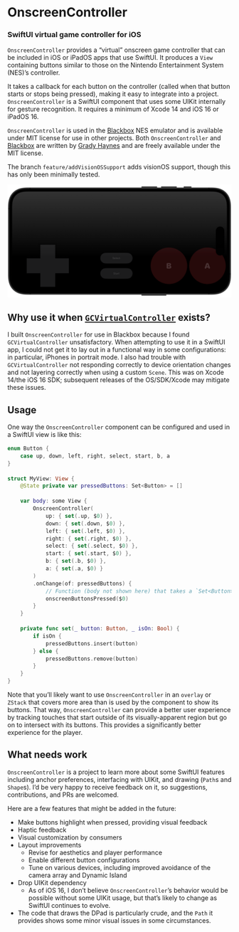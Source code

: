 # OnscreenController
### SwiftUI virtual game controller for iOS

`OnscreenController` provides a “virtual” onscreen game controller that can be included in iOS or iPadOS apps that use SwiftUI. It produces a `View` containing buttons similar to those on the Nintendo Entertainment System (NES)’s controller.

It takes a callback for each button on the controller (called when that button starts or stops being pressed), making it easy to integrate into a project. `OnscreenController` is a SwiftUI component that uses some UIKit internally for gesture recognition. It requires a minimum of Xcode 14 and iOS 16 or iPadOS 16.

`OnscreenController` is used in the [Blackbox](https://github.com/glhaynes/Blackbox) NES emulator and is available under MIT license for use in other projects. Both `OnscreenController` and [Blackbox](https://github.com/glhaynes/Blackbox) are written by [Grady Haynes](mailto:grady@wordparts.com) and are freely available under the MIT license.

The branch `feature/addVisionOSSupport` adds visionOS support, though this has only been minimally tested.

![OnscreenController in landscape orientation, dark mode, iPhone 14 Pro Simulator](Screenshots/Dark-LandscapeLeft-iPhone_14_Pro_Simulator.png "Landscape, dark mode, iPhone 14 Pro Simulator")

## Why use it when [`GCVirtualController`](https://developer.apple.com/documentation/gamecontroller/gcvirtualcontroller) exists?
I built `OnscreenController` for use in Blackbox because I found `GCVirtualController` unsatisfactory. When attempting to use it in a SwiftUI app, I could not get it to lay out in a functional way in some configurations: in particular, iPhones in portrait mode. I also had trouble with `GCVirtualController` not responding correctly to device orientation changes and not layering correctly when using a custom `Scene`. This was on Xcode 14/the iOS 16 SDK; subsequent releases of the OS/SDK/Xcode may mitigate these issues.

## Usage 

One way the `OnscreenController` component can be configured and used in a SwiftUI view is like this:
    
``` Swift
enum Button {
    case up, down, left, right, select, start, b, a
}

struct MyView: View {
    @State private var pressedButtons: Set<Button> = []

    var body: some View {
        OnscreenController(
            up: { set(.up, $0) },
            down: { set(.down, $0) },
            left: { set(.left, $0) },
            right: { set(.right, $0) },
            select: { set(.select, $0) },
            start: { set(.start, $0) },
            b: { set(.b, $0) },
            a: { set(.a, $0) }
        )
        .onChange(of: pressedButtons) {
            // Function (body not shown here) that takes a `Set<Button>` representing the pressed buttons each time that set changes.
            onscreenButtonsPressed($0) 
        }
    }

    private func set(_ button: Button, _ isOn: Bool) {
        if isOn {
            pressedButtons.insert(button)
        } else {
            pressedButtons.remove(button)
        }
    }
}
```

Note that you’ll likely want to use `OnscreenController` in an `overlay` or `ZStack` that covers more area than is used by the component to show its buttons. That way, `OnscreenController` can provide a better user experience by tracking touches that start outside of its visually-apparent region but go on to intersect with its buttons. This provides a significantly better experience for the player.  

## What needs work
`OnscreenController` is a project to learn more about some SwiftUI features including anchor preferences, interfacing with UIKit, and drawing (`Path`s and `Shape`s). I’d be very happy to receive feedback on it, so suggestions, contributions, and PRs are welcomed.

Here are a few features that might be added in the future:
- Make buttons highlight when pressed, providing visual feedback
- Haptic feedback
- Visual customization by consumers
- Layout improvements
  - Revise for aesthetics and player performance
  - Enable different button configurations
  - Tune on various devices, including improved avoidance of the camera array and Dynamic Island 
- Drop UIKit dependency
  - As of iOS 16, I don’t believe `OnscreenController`’s behavior would be possible without some UIKit usage, but that’s likely to change as SwiftUI continues to evolve.
- The code that draws the DPad is particularly crude, and the `Path` it provides shows some minor visual issues in some circumstances.

